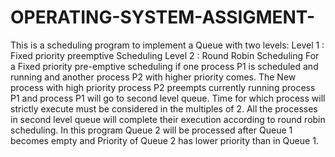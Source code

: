 # OPERATING-SYSTEM-ASSIGMENT-

This is a scheduling program to implement a Queue with two levels: Level 1 : Fixed priority preemptive Scheduling Level 2 : Round Robin Scheduling For a Fixed priority pre-emptive scheduling if one process P1 is scheduled and running and another process P2 with higher priority comes. The New process with high priority process P2 preempts currently running process P1 and process P1 will go to second level queue. Time for which process will strictly execute must be considered in the multiples of 2. All the processes in second level queue will complete their execution according to round robin scheduling. In this program Queue 2 will be processed after Queue 1 becomes empty and Priority of Queue 2 has lower priority than in Queue 1.
